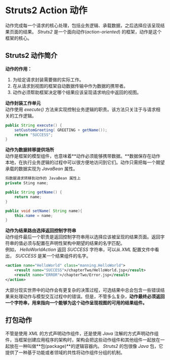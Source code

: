 # Struts2 Action 动作 #
  
动作完成每一个请求的核心处理，包括业务逻辑、承载数据，之后选择应该呈现结果页面的结果。 *Struts2* 是一个面向动作(*action-oriented*) 的框架，动作是这个框架的核心。  
  
## Struts2 动作简介 ##
  
**动作的作用：**  
1. 为给定请求封装需要做的实际工作。  
2. 在从请求到视图的框架自动数据传输中作为数据的携带者。  
3. 动作必须帮助框架决定哪个结果应该呈现请求响应中返回的视图。  
  
**动作封装工作单元**  
动作使用 *execute()* 方法来实现控制业务逻辑的职责。该方法只关注于与请求相关的工作逻辑。  
```Java
public String execute() {
	setCustomGreeting( GREETING + getName());
	return "SUCCESS";
}
```  
**动作为数据转移提供场所**  
动作是框架的模型组件，也意味着**动作必须能够携带数据。**数据保存在动作本地，在执行业务逻辑的过程中可以很方便地访问到它们。动作只需把每一个期望承载的数据实现为 *JavaBean* 属性。  
```Java
将数据请求转移到动作的 JavaBean 属性上
private Sting name;

public String getName() {
	return name;
}  

public void setName( String name){
	this.name = name;
}  
```  

**动作为结果路由选择返回控制字符串**  
动作组件最后一个职责是返回控制字符串用以选择应该被呈现的结果页面。返回字符串的值必须与配置在声明性架构中期望的结果的名字匹配。  
例如， *HelloWorldAction* 返回 *SUCCESS* 字符串，可以从 *XML* 配置文件中看出， *SUCCESS* 是某一个结果组件的名字。  
```XML
<action name="HelloWorld" class="manning.HelloWorld">
	<result name="SUCCESS">/chapterTwo/HelloWorld.jsp</result>
	<result name="ERROR">/chapterTwo/Error.jsp</result>
</action>
```
大部分现实世界中的动作会有更复杂的决策过程，可选结果中总会包含一些错误结果来处理动作与模型交互过程中的错误。但是，不管多么复杂，**动作最终必须返回一个字符串，用来指向一个能够为这个动作呈现视图的可用的结果组件。**  
  
## 打包动作 ##
  
不管是使用 *XML* 的方式声明动作组件，还是使用 *Java* 注解的方式声明动作组件，当框架创建应用程序的架构时，架构会把这些动作组件和其他组件一起放在一起放在一种叫做**包(package)**的逻辑容器内。 *Struts2* 的包很像 *Java* 包，它提供了一种基于功能或者领域的共性将动作组件分组的机制。